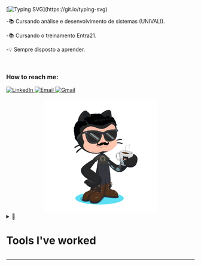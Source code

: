 [![Typing SVG](https://readme-typing-svg.herokuapp.com?font=inconsolata&size=35&color=22899F&center=true&width=600&height=80&lines=Hello+World%2C+it's+me%2C+João%F0%9F%8C%8E!)](https://git.io/typing-svg)

-📚 Cursando análise e desenvolvimento de sistemas (UNIVALI).

-📚 Cursando o treinamento Entra21.

-💡 Sempre disposto a aprender.

<br>

<div  align="left">

### How to reach me:
 <a href="https://www.linkedin.com/in/joao-gabriel-s/">
    <img src="https://img.shields.io/badge/LinkedIn-%230077B5.svg?&style=flat-square&logo=linkedin&logoColor=white&color=071A2C" alt="LinkedIn">
  </a>
 <a href="mailto:joaog00@hotmail.com" mailto="mailto:joaog00@hotmail.com" target="_blank">
    <img src="https://img.shields.io/badge/Email-%231877F2.svg?&style=flat-square&logo=gmail&logoColor=white&color=071A2C" alt="Email">
  </a>
  <a href="https://Bigodezinho.github.io/"target="_blank">
    <img src="https://img.shields.io/badge/-Website-%23071a2c" alt="Gmail">
  </a>
</div>

<br>
<div align="center"  height="200px";width:150px;>

<img src=./octocat.png width="300" style="max-width: 100%;">

<br>
<div  align="left">

<details><summary>🔧 <h1>Tools I've worked</h1></summary> 

#### Front-end

<center>
<hr>

![HTML](https://img.shields.io/badge/-HTML-black?style=flat&logo=HTML5)&nbsp;
![CSS](https://img.shields.io/badge/-CSS-black?style=flat&logo=CSS3&logoColor=1572B6)&nbsp;
![Bootstrap](https://img.shields.io/badge/-Bootstrap-black?style=flat&logo=bootstrap)&nbsp;
![JavaScript](https://img.shields.io/badge/-JavaScript-black?style=flat&logo=javascript)&nbsp;
![Typescript](https://img.shields.io/badge/-Typescript-black?style=flat&logo=typescript)&nbsp;

<br>

</center>

#### Back-end
<center>
<hr>

![C#](https://img.shields.io/badge/C%23-000000?style=flat&logo=c-sharp&logoColor=purple)&nbsp;

<br>
</center>

#### Database

<center>
<hr>

![MySql](https://img.shields.io/badge/-MySql-black?style=flat&logo=mysql)&nbsp;
![SqlServer](https://img.shields.io/badge/-SqlServer-black?style=flat&logo=microsoft-Sql-Server)&nbsp;

<br>
</center>

#### Mobile

<center>
<hr>

![Flutter](https://img.shields.io/badge/-Flutter-black?style=flat&logo=Flutter&logoColor=13b9fd)&nbsp;

<br>
</center>

#### IDE

<center>
<hr>

![Visual Studio Code](https://img.shields.io/badge/-Visual%20Studio%20Code-black?style=flat&logo=visual-studio-code&logoColor=007ACC)&nbsp;
![Visual Studio](https://img.shields.io/badge/-Visual%20Studio-black?style=flat&logo=visual-studio&logoColor=purple)&nbsp;
<br>
</center>

#### Versioning

<center>
<hr>

![Git](https://img.shields.io/badge/-Git-black?style=flat&logo=git)&nbsp;
![GitHub](https://img.shields.io/badge/-GitHub-black?style=flat&logo=github)&nbsp;

<br>
</center>

<hr>

<details><summary> 📈 My GitHub Stats  </summary>
<p>
<p align="center">

<center>

![João Gabriel GitHub stats](https://github-readme-stats.vercel.app/api?username=Bigodezinho&show_icons=true&theme=radical)

<br>


</div>
</p>
</details>

<hr>
<br>

</div>
<br> 


